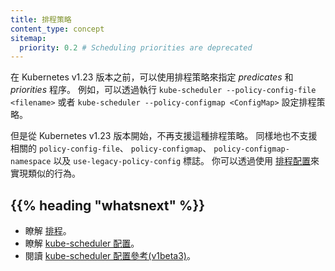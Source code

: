 ```yaml
---
title: 排程策略
content_type: concept
sitemap:
  priority: 0.2 # Scheduling priorities are deprecated
---
```


<!--
title: Scheduling Policies
content_type: concept
sitemap:
  priority: 0.2 # Scheduling priorities are deprecated
-->

<!-- overview -->
<!--
In Kubernetes versions before v1.23, a scheduling policy can be used to specify the *predicates* and *priorities* process. For example, you can set a scheduling policy by
running `kube-scheduler --policy-config-file <filename>` or `kube-scheduler --policy-configmap <ConfigMap>`.

This scheduling policy is not supported since Kubernetes v1.23. Associated flags `policy-config-file`, `policy-configmap`, `policy-configmap-namespace` and `use-legacy-policy-config` are also not supported. Instead, use the [Scheduler Configuration](/docs/reference/scheduling/config/) to achieve similar behavior.
-->

在 Kubernetes v1.23 版本之前，可以使用排程策略來指定 *predicates* 和 *priorities* 程序。
例如，可以透過執行 `kube-scheduler --policy-config-file <filename>` 或者
 `kube-scheduler --policy-configmap <ConfigMap>` 設定排程策略。

但是從 Kubernetes v1.23 版本開始，不再支援這種排程策略。
同樣地也不支援相關的 `policy-config-file`、 `policy-configmap`、 `policy-configmap-namespace` 以及 `use-legacy-policy-config` 標誌。
你可以透過使用 [排程配置](/zh-cn/docs/reference/scheduling/config/)來實現類似的行為。

## {{% heading "whatsnext" %}}

<!--
* Learn about [scheduling](/docs/concepts/scheduling-eviction/kube-scheduler/)
* Learn about [kube-scheduler Configuration](/docs/reference/scheduling/config/)
* Read the [kube-scheduler configuration reference (v1beta3)](/zh-cn/docs/reference/config-api/kube-scheduler-config.v1beta3/)
-->

* 瞭解 [排程](/zh-cn/docs/concepts/scheduling-eviction/kube-scheduler/)。
* 瞭解 [kube-scheduler 配置](/zh-cn/docs/reference/scheduling/config/)。
* 閱讀 [kube-scheduler 配置參考(v1beta3)](/zh-cn/docs/reference/config-api/kube-scheduler-config.v1beta3/)。

